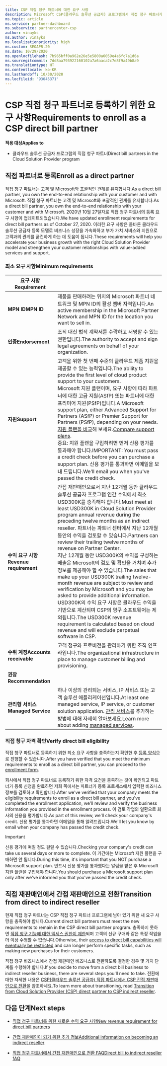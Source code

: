```yaml
---
title: CSP 직접 청구 파트너에 대한 요구 사항
description: Microsoft CSP(클라우드 솔루션 공급자) 프로그램에서 직접 청구 파트너가 되기 위해 최신 지원 및 서비스 요구 사항을 충족하는 방법을 알아봅니다.
ms.topic: article
ms.service: partner-dashboard
ms.subservice: partnercenter-csp
author: vinayks
ms.author: vinayks
ms.localizationpriority: high
ms.custom: SEOAPR.20
ms.date: 10/29/2020
ms.openlocfilehash: 7b965bff0a962e26e5e5800a6059e4a6fc7a1d6a
ms.sourcegitcommit: 7dd8aa793922160102a7a6aaca2c7e8f9a49b8a9
ms.translationtype: HT
ms.contentlocale: ko-KR
ms.lasthandoff: 10/30/2020
ms.locfileid: "93045371"
---
```

# <a name="requirements-to-enroll-as-a-csp-direct-bill-partner"></a><span data-ttu-id="fcdd6-103">CSP 직접 청구 파트너로 등록하기 위한 요구 사항</span><span class="sxs-lookup"><span data-stu-id="fcdd6-103">Requirements to enroll as a CSP direct bill partner</span></span>

<span data-ttu-id="fcdd6-104">**적용 대상**</span><span class="sxs-lookup"><span data-stu-id="fcdd6-104">**Applies to**</span></span>

- <span data-ttu-id="fcdd6-105">클라우드 솔루션 공급자 프로그램의 직접 청구 파트너</span><span class="sxs-lookup"><span data-stu-id="fcdd6-105">Direct bill partners in the Cloud Solution Provider program</span></span>

## <a name="enroll-as-a-direct-partner"></a><span data-ttu-id="fcdd6-106">직접 파트너로 등록</span><span class="sxs-lookup"><span data-stu-id="fcdd6-106">Enroll as a direct partner</span></span>

<span data-ttu-id="fcdd6-107">직접 청구 파트너는 고객 및 Microsoft와 포괄적인 관계를 유지합니다.</span><span class="sxs-lookup"><span data-stu-id="fcdd6-107">As a direct bill partner, you own the end-to-end relationship with your customer and with Microsoft.</span></span> <span data-ttu-id="fcdd6-108">직접 청구 파트너는 고객 및 Microsoft와 포괄적인 관계를 유지합니다.</span><span class="sxs-lookup"><span data-stu-id="fcdd6-108">As a direct bill partner, you own the end-to-end relationship with your customer and with Microsoft.</span></span> <span data-ttu-id="fcdd6-109">2020년 10월 27일자로 직접 청구 파트너의 등록 요구 사항이 업데이트되었습니다.</span><span class="sxs-lookup"><span data-stu-id="fcdd6-109">We have updated enrollment requirements for direct bill partners as of October 27, 2020.</span></span> <span data-ttu-id="fcdd6-110">이러한 요구 사항은 올바른 클라우드 솔루션 공급자 등록 모델로 비즈니스 성장을 가속화하고 부가 가치 서비스와 지원으로 고객과의 관계를 굳건하게 하는 데 도움이 됩니다.</span><span class="sxs-lookup"><span data-stu-id="fcdd6-110">These requirements will help you accelerate your business growth with the right Cloud Solution Provider model and strengthen your customer relationships with value-added services and support.</span></span>  

### <a name="minimum-requirements"></a><span data-ttu-id="fcdd6-111">최소 요구 사항</span><span class="sxs-lookup"><span data-stu-id="fcdd6-111">Minimum requirements</span></span>

|<span data-ttu-id="fcdd6-112">**요구 사항**</span><span class="sxs-lookup"><span data-stu-id="fcdd6-112">**Requirement**</span></span>|                |
|--------------------------------|--------------------------------------------------------------|
|<span data-ttu-id="fcdd6-113">**MPN ID**</span><span class="sxs-lookup"><span data-stu-id="fcdd6-113">**MPN ID**</span></span>   |<span data-ttu-id="fcdd6-114">제품을 판매하려는 위치의 Microsoft 파트너 네트워크 및 MPN ID의 활성 멤버 자격입니다.</span><span class="sxs-lookup"><span data-stu-id="fcdd6-114">An active membership in the Microsoft Partner Network and MPN ID for the location you want to sell in.</span></span>   |
|<span data-ttu-id="fcdd6-115">**인증**</span><span class="sxs-lookup"><span data-stu-id="fcdd6-115">**Endorsement**</span></span>   |<span data-ttu-id="fcdd6-116">조직 대신 법적 계약서를 수락하고 서명할 수 있는 권한입니다.</span><span class="sxs-lookup"><span data-stu-id="fcdd6-116">The authority to accept and sign legal agreements on behalf of your organization.</span></span>|
|<span data-ttu-id="fcdd6-117">**지원**</span><span class="sxs-lookup"><span data-stu-id="fcdd6-117">**Support**</span></span>   |<span data-ttu-id="fcdd6-118">고객을 위한 첫 번째 수준의 클라우드 제품 지원을 제공할 수 있는 능력입니다.</span><span class="sxs-lookup"><span data-stu-id="fcdd6-118">The ability to provide the first level of cloud product support to your customers.</span></span> <br/><span data-ttu-id="fcdd6-119">Microsoft 지원 플랜이며, 요구 사항에 따라 파트너에 대한 고급 지원(ASfP) 또는 파트너에 대한 프리미어 지원(PSfP)입니다.</span><span class="sxs-lookup"><span data-stu-id="fcdd6-119">A Microsoft support plan, either Advanced Support for Partners (ASfP) or Premier Support for Partners (PSfP), depending on your needs.</span></span> <span data-ttu-id="fcdd6-120">[지원 플랜을 비교](https://partner.microsoft.com/support/partnersupport)해 보세요.</span><span class="sxs-lookup"><span data-stu-id="fcdd6-120">[Compare support plans](https://partner.microsoft.com/support/partnersupport).</span></span><br/><span data-ttu-id="fcdd6-121">중요: 지원 플랜을 구입하려면 먼저 신용 평가를 통과해야 합니다.</span><span class="sxs-lookup"><span data-stu-id="fcdd6-121">IMPORTANT: You must pass a credit check before you can purchase a support plan.</span></span> <span data-ttu-id="fcdd6-122">신용 평가를 통과하면 이메일을 보내 드립니다.</span><span class="sxs-lookup"><span data-stu-id="fcdd6-122">We'll email you when you've passed the credit check.</span></span> |
|<span data-ttu-id="fcdd6-123">**수익 요구 사항**</span><span class="sxs-lookup"><span data-stu-id="fcdd6-123">**Revenue requirement**</span></span>|<span data-ttu-id="fcdd6-124">간접 재판매인으로서 지난 12개월 동안 클라우드 솔루션 공급자 프로그램 연간 수익에서 최소 USD300K를 충족해야 합니다.</span><span class="sxs-lookup"><span data-stu-id="fcdd6-124">Must meet at least USD300K in Cloud Solution Provider program annual revenue during the preceding twelve months as an indirect reseller.</span></span> <span data-ttu-id="fcdd6-125">파트너는 파트너 센터에서 지난 12개월 동안의 수익을 검토할 수 있습니다.</span><span class="sxs-lookup"><span data-stu-id="fcdd6-125">Partners can review their trailing twelve months of revenue on Partner Center.</span></span><br/><span data-ttu-id="fcdd6-126">지난 12개월 동안 USD300K의 수익을 구성하는 매출은 Microsoft의 검토 및 확인을 거치며 추가 정보를 제공해야 할 수 있습니다.</span><span class="sxs-lookup"><span data-stu-id="fcdd6-126">The sales that make up your USD300K trailing twelve-month revenue are subject to review and verification by Microsoft and you may be asked to provide additional information.</span></span> <span data-ttu-id="fcdd6-127">USD300K의 수익 요구 사항은 클라우드 수익을 기반으로 계산되며 CSP의 영구 소프트웨어는 제외됩니다.</span><span class="sxs-lookup"><span data-stu-id="fcdd6-127">The USD300K revenue requirement is calculated based on cloud revenue and will exclude perpetual software in CSP.</span></span>|
|<span data-ttu-id="fcdd6-128">**수취 계정**</span><span class="sxs-lookup"><span data-stu-id="fcdd6-128">**Accounts receivable**</span></span> |<span data-ttu-id="fcdd6-129">고객 청구와 프로비전을 관리하기 위한 조직 인프라입니다.</span><span class="sxs-lookup"><span data-stu-id="fcdd6-129">The organizational infrastructure in place to manage customer billing and provisioning.</span></span>|
|<span data-ttu-id="fcdd6-130">**권장**</span><span class="sxs-lookup"><span data-stu-id="fcdd6-130">**Recommendation**</span></span>|             |
|<span data-ttu-id="fcdd6-131">**관리형 서비스**</span><span class="sxs-lookup"><span data-stu-id="fcdd6-131">**Managed Service**</span></span>   |<span data-ttu-id="fcdd6-132">하나 이상의 관리되는 서비스, IP 서비스 또는 고객 솔루션 애플리케이션입니다.</span><span class="sxs-lookup"><span data-stu-id="fcdd6-132">At least one managed service, IP service, or customer solution application.</span></span> <span data-ttu-id="fcdd6-133">[관리 서비스](https://partner.microsoft.com/business-opportunities/managed-services-provider)를 추가하는 방법에 대해 자세히 알아보세요.</span><span class="sxs-lookup"><span data-stu-id="fcdd6-133">Learn more about adding [managed services](https://partner.microsoft.com/business-opportunities/managed-services-provider).</span></span>|


### <a name="verify-direct-bill-eligibility"></a><span data-ttu-id="fcdd6-134">직접 청구 자격 확인</span><span class="sxs-lookup"><span data-stu-id="fcdd6-134">Verify direct bill eligibility</span></span>

<span data-ttu-id="fcdd6-135">직접 청구 파트너로 등록하기 위한 최소 요구 사항을 충족하는지 확인한 후 [등록 양식](https://partner.microsoft.com/pcv/register/joinnow/enrollmentwelcome/Reseller/migrate?cloudInstance=Global)으로 진행할 수 있습니다.</span><span class="sxs-lookup"><span data-stu-id="fcdd6-135">After you have verified that you meet the minimum requirements to enroll as a direct bill partner, you can proceed to the [enrollment form](https://partner.microsoft.com/pcv/register/joinnow/enrollmentwelcome/Reseller/migrate?cloudInstance=Global).</span></span>

<span data-ttu-id="fcdd6-136">회사에서 직접 청구 파트너로 등록하기 위한 자격 요건을 충족하는 것이 확인되고 파트너가 등록 신청을 완료하면 저희 쪽에서는 파트너가 등록 프로세스에서 입력한 비즈니스 정보를 검토하고 확인합니다.</span><span class="sxs-lookup"><span data-stu-id="fcdd6-136">After we've verified that your company meets the eligibility requirements to enroll as a direct bill partner, and you've completed the enrollment application, we'll review and verify the business information you provided in the enrollment process.</span></span> <span data-ttu-id="fcdd6-137">이 검토 작업의 일환으로 회사의 신용을 평가합니다.</span><span class="sxs-lookup"><span data-stu-id="fcdd6-137">As part of this review, we'll check your company's credit.</span></span> <span data-ttu-id="fcdd6-138">신용 평가를 통과하면 이메일을 통해 알려드립니다.</span><span class="sxs-lookup"><span data-stu-id="fcdd6-138">We'll let you know by email when your company has passed the credit check.</span></span>
>[!IMPORTANT]
><span data-ttu-id="fcdd6-139">신용 평가에 며칠 정도 걸릴 수 있습니다.</span><span class="sxs-lookup"><span data-stu-id="fcdd6-139">Checking your company's credit can take us several days or more to complete.</span></span> <span data-ttu-id="fcdd6-140">이 기간에는 Microsoft 지원 플랜을 구매하면 안 됩니다.</span><span class="sxs-lookup"><span data-stu-id="fcdd6-140">During this time, it's important that you NOT purchase a Microsoft support plan.</span></span> <span data-ttu-id="fcdd6-141">반드시 신용 평가를 통과했다는 알림을 받은 후 Microsoft 지원 플랜을 구입해야 합니다.</span><span class="sxs-lookup"><span data-stu-id="fcdd6-141">You should purchase a Microsoft support plan only after we've informed you that you've passed the credit check.</span></span>

## <a name="transition-from-direct-to-indirect-reseller"></a><span data-ttu-id="fcdd6-142">직접 재판매인에서 간접 재판매인으로 전환</span><span class="sxs-lookup"><span data-stu-id="fcdd6-142">Transition from direct to indirect reseller</span></span>

<span data-ttu-id="fcdd6-143">현재 직접 청구 파트너는 CSP 직접 청구 파트너 프로그램에 남아 있기 위한 새 요구 사항을 충족해야 합니다.</span><span class="sxs-lookup"><span data-stu-id="fcdd6-143">Current direct bill partners must meet the new requirements to remain in the CSP direct bill partner program.</span></span> <span data-ttu-id="fcdd6-144">충족하지 못하면 [직접 청구 기능에 대한 액세스 권한이 제한](restricted-direct-bill-capabilities.md)되며 고객의 신규 구매와 같은 특정 작업을 더 이상 수행할 수 없습니다.</span><span class="sxs-lookup"><span data-stu-id="fcdd6-144">Otherwise, their [access to direct bill capabilities will eventually be restricted](restricted-direct-bill-capabilities.md) and can longer perform specific tasks, such as making new purchases for their customers.</span></span>

<span data-ttu-id="fcdd6-145">직접 청구 비즈니스에서 간접 재판매인 비즈니스로 전환하도록 결정한 경우 몇 가지 단계를 수행해야 합니다.</span><span class="sxs-lookup"><span data-stu-id="fcdd6-145">If you decide to move from a direct bill business to indirect reseller business, there are several steps you'll need to take.</span></span> <span data-ttu-id="fcdd6-146">전환에 대한 자세한 내용은 [CSP(클라우드 솔루션 공급자) 직접 파트너에서 CSP 간접 재판매인으로 전환](transition-direct-to-indirect.md)을 참조하세요.</span><span class="sxs-lookup"><span data-stu-id="fcdd6-146">To learn more about transitioning, read [Transition from Cloud Solution Provider (CSP) direct partner to CSP indirect reseller](transition-direct-to-indirect.md).</span></span>

## <a name="next-steps"></a><span data-ttu-id="fcdd6-147">다음 단계</span><span class="sxs-lookup"><span data-stu-id="fcdd6-147">Next steps</span></span>

- [<span data-ttu-id="fcdd6-148">직접 청구 파트너를 위한 새로운 수익 요구 사항</span><span class="sxs-lookup"><span data-stu-id="fcdd6-148">New revenue requirement for direct bill partners</span></span>](https://docs.microsoft.com/partner-center/announcements/2020-october#13)
 

- [<span data-ttu-id="fcdd6-149">간접 재판매인이 되기 위한 추가 정보</span><span class="sxs-lookup"><span data-stu-id="fcdd6-149">Additional information on becoming an indirect reseller</span></span>](https://assetsprod.microsoft.com/csp-directbill-to-indirect-transition.pdf)

- [<span data-ttu-id="fcdd6-150">직접 청구 파트너에서 간접 재판매인으로 전환 FAQ</span><span class="sxs-lookup"><span data-stu-id="fcdd6-150">Direct bill to indirect reseller fAQ</span></span>](https://assetsprod.microsoft.com/mpn/direct-bill-partner-faq.pdf)
